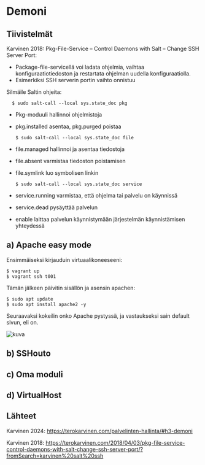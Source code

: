 # Demoni

## Tiivistelmät

Karvinen 2018: Pkg-File-Service – Control Daemons with Salt – Change SSH Server Port:

- Package-file-servicellä voi ladata ohjelmia, vaihtaa konfiguraatiotiedoston ja restartata ohjelman uudella konfiguraatiolla.
- Esimerkiksi SSH serverin portin vaihto onnistuu

Silmäile Saltin ohjeita:

      $ sudo salt-call --local sys.state_doc pkg

- Pkg-moduuli hallinnoi ohjelmistoja
- pkg.installed asentaa, pkg.purged poistaa

      $ sudo salt-call --local sys.state_doc file

- file.managed hallinnoi ja asentaa tiedostoja
- file.absent varmistaa tiedoston poistamisen
- file.symlink luo symbolisen linkin

      $ sudo salt-call --local sys.state_doc service

- service.running varmistaa, että ohjelma tai palvelu on käynnissä
- service.dead pysäyttää palvelun
- enable laittaa palvelun käynnistymään järjestelmän käynnistämisen yhteydessä

## a) Apache easy mode

Ensimmäiseksi kirjauduin virtuaalikoneeseeni:

    $ vagrant up
    $ vagrant ssh t001

Tämän jälkeen päivitin sisällön ja asensin apachen:

    $ sudo apt update
    $ sudo apt install apache2 -y

Seuraavaksi kokeilin onko Apache pystyssä, ja vastaukseksi sain default sivun, eli on.

![kuva](https://github.com/user-attachments/assets/a2665ddd-9944-4534-9668-1b0007ced9ea)

## b) SSHouto

## c) Oma moduli

## d) VirtualHost

## Lähteet

Karvinen 2024: https://terokarvinen.com/palvelinten-hallinta/#h3-demoni

Karvinen 2018: https://terokarvinen.com/2018/04/03/pkg-file-service-control-daemons-with-salt-change-ssh-server-port/?fromSearch=karvinen%20salt%20ssh
